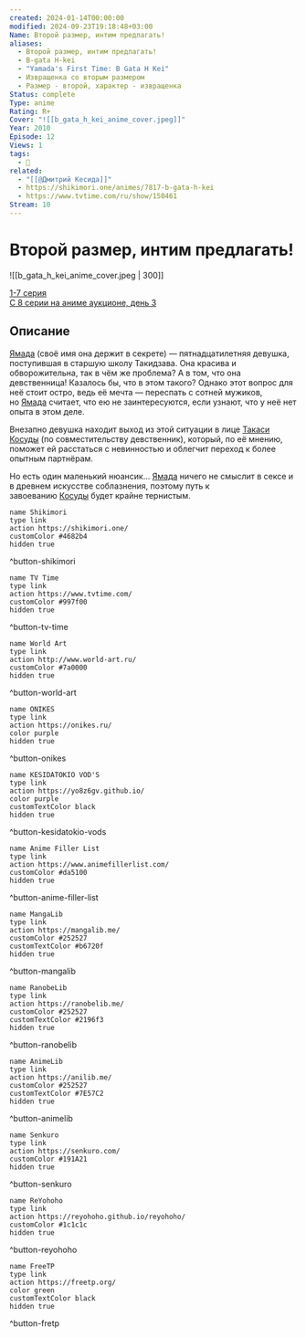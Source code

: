 ```yaml
---
created: 2024-01-14T00:00:00
modified: 2024-09-23T19:18:48+03:00
Name: Второй размер, интим предлагать!
aliases:
  - Второй размер, интим предлагать!
  - B-gata H-kei
  - "Yamada's First Time: B Gata H Kei"
  - Извращенка со вторым размером
  - Размер - второй, характер - извращенка
Status: complete
Type: anime
Rating: R+
Cover: "![[b_gata_h_kei_anime_cover.jpeg]]"
Year: 2010
Episode: 12
Views: 1
tags:
  - 🔞
related:
  - "[[@Дмитрий Кесида]]"
  - https://shikimori.one/animes/7817-b-gata-h-kei
  - https://www.tvtime.com/ru/show/150461
Stream: 10
---
```


# Второй размер, интим предлагать!

![[b_gata_h_kei_anime_cover.jpeg | 300]]

[1-7 серия](https://onikes.ru/anismotr/470-razmer-vtoroj-harakter-izvraschenka.html)  
[С 8 серии на аниме аукционе, день 3](https://onikes.ru/anismotr/476-aukcionnyj-jevent/series-7.html#iframePlayerPagination)


## Описание

[Ямада](https://shikimori.one/characters/30252-yamada) (своё имя она держит в секрете) — пятнадцатилетняя девушка, поступившая в старшую школу Такидзава. Она красива и обворожительна, так в чём же проблема? А в том, что она девственница! Казалось бы, что в этом такого? Однако этот вопрос для неё стоит остро, ведь её мечта — переспать с сотней мужиков, но [Ямада](https://shikimori.one/characters/30252-yamada) считает, что ею не заинтересуются, если узнают, что у неё нет опыта в этом деле.

Внезапно девушка находит выход из этой ситуации в лице [Такаси Косуды](https://shikimori.one/characters/30254-takashi-kosuda) (по совместительству девственник), который, по её мнению, поможет ей расстаться с невинностью и облегчит переход к более опытным партнёрам.

Но есть один маленький нюансик... [Ямада](https://shikimori.one/characters/30252-yamada) ничего не смыслит в сексе и в древнем искусстве соблазнения, поэтому путь к завоеванию [Косуды](https://shikimori.one/characters/30254-takashi-kosuda) будет крайне тернистым.


```button
name Shikimori
type link
action https://shikimori.one/
customColor #4682b4
hidden true
```
^button-shikimori

```button
name TV Time
type link
action https://www.tvtime.com/
customColor #997f00
hidden true
```
^button-tv-time

```button
name World Art
type link
action http://www.world-art.ru/
customColor #7a0000
hidden true
```
^button-world-art

```button
name ONIKES
type link
action https://onikes.ru/
color purple
hidden true
```
^button-onikes

```button
name KESIDATOKIO VOD'S
type link
action https://yo8z6gv.github.io/
color purple
customTextColor black
hidden true
```
^button-kesidatokio-vods

```button
name Anime Filler List
type link
action https://www.animefillerlist.com/
customColor #da5100
hidden true
```
^button-anime-filler-list

```button
name MangaLib
type link
action https://mangalib.me/
customColor #252527
customTextColor #b6720f
hidden true
```
^button-mangalib

```button
name RanobeLib
type link
action https://ranobelib.me/
customColor #252527
customTextColor #2196f3
hidden true
```
^button-ranobelib

```button
name AnimeLib
type link
action https://anilib.me/
customColor #252527
customTextColor #7E57C2
hidden true
```
^button-animelib

```button
name Senkuro
type link
action https://senkuro.com/
customColor #191A21
hidden true
```
^button-senkuro

```button
name ReYohoho
type link
action https://reyohoho.github.io/reyohoho/
customColor #1c1c1c
hidden true
```
^button-reyohoho

```button
name FreeTP
type link
action https://freetp.org/
color green
customTextColor black
hidden true
```
^button-fretp
